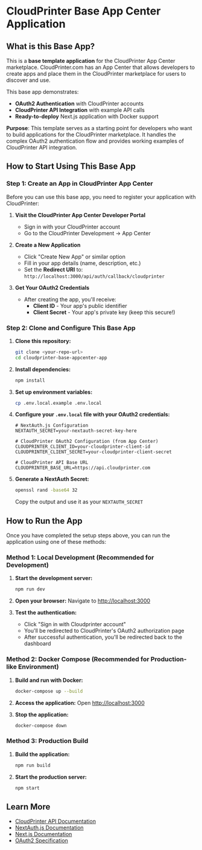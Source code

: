 # CloudPrinter Base App Center Application

## What is this Base App?

This is a **base template application** for the CloudPrinter App Center marketplace. CloudPrinter.com has an App Center that allows developers to create apps and place them in the CloudPrinter marketplace for users to discover and use.

This base app demonstrates:
- **OAuth2 Authentication** with CloudPrinter accounts
- **CloudPrinter API Integration** with example API calls
- **Ready-to-deploy** Next.js application with Docker support

**Purpose**: This template serves as a starting point for developers who want to build applications for the CloudPrinter marketplace. It handles the complex OAuth2 authentication flow and provides working examples of CloudPrinter API integration.

## How to Start Using This Base App

### Step 1: Create an App in CloudPrinter App Center

Before you can use this base app, you need to register your application with CloudPrinter:

1. **Visit the CloudPrinter App Center Developer Portal**
   - Sign in with your CloudPrinter account
   - Go to the CloudPrinter Development -> App Center

2. **Create a New Application**
   - Click "Create New App" or similar option
   - Fill in your app details (name, description, etc.)
   - Set the **Redirect URI** to: `http://localhost:3000/api/auth/callback/cloudprinter`

3. **Get Your OAuth2 Credentials**
   - After creating the app, you'll receive:
     - **Client ID** - Your app's public identifier
     - **Client Secret** - Your app's private key (keep this secure!)

### Step 2: Clone and Configure This Base App

1. **Clone this repository:**
   ```bash
   git clone <your-repo-url>
   cd cloudprinter-base-appcenter-app
   ```

2. **Install dependencies:**
   ```bash
   npm install
   ```

3. **Set up environment variables:**
   ```bash
   cp .env.local.example .env.local
   ```

4. **Configure your `.env.local` file with your OAuth2 credentials:**
   ```env
   # NextAuth.js Configuration
   NEXTAUTH_SECRET=your-nextauth-secret-key-here

   # CloudPrinter OAuth2 Configuration (from App Center)
   CLOUDPRINTER_CLIENT_ID=your-cloudprinter-client-id
   CLOUDPRINTER_CLIENT_SECRET=your-cloudprinter-client-secret

   # CloudPrinter API Base URL
   CLOUDPRINTER_BASE_URL=https://api.cloudprinter.com
   ```

5. **Generate a NextAuth Secret:**
   ```bash
   openssl rand -base64 32
   ```
   Copy the output and use it as your `NEXTAUTH_SECRET`

## How to Run the App

Once you have completed the setup steps above, you can run the application using one of these methods:

### Method 1: Local Development (Recommended for Development)

1. **Start the development server:**
   ```bash
   npm run dev
   ```

2. **Open your browser:**
   Navigate to [http://localhost:3000](http://localhost:3000)

3. **Test the authentication:**
   - Click "Sign in with Cloudprinter account"
   - You'll be redirected to CloudPrinter's OAuth2 authorization page
   - After successful authentication, you'll be redirected back to the dashboard

### Method 2: Docker Compose (Recommended for Production-like Environment)

1. **Build and run with Docker:**
   ```bash
   docker-compose up --build
   ```

2. **Access the application:**
   Open [http://localhost:3000](http://localhost:3000)

3. **Stop the application:**
   ```bash
   docker-compose down
   ```

### Method 3: Production Build

1. **Build the application:**
   ```bash
   npm run build
   ```

2. **Start the production server:**
   ```bash
   npm start
   ```

## Learn More

- [CloudPrinter API Documentation](https://docs.cloudprinter.com/connected-apps)
- [NextAuth.js Documentation](https://next-auth.js.org/)
- [Next.js Documentation](https://nextjs.org/docs)
- [OAuth2 Specification](https://tools.ietf.org/html/rfc6749)
